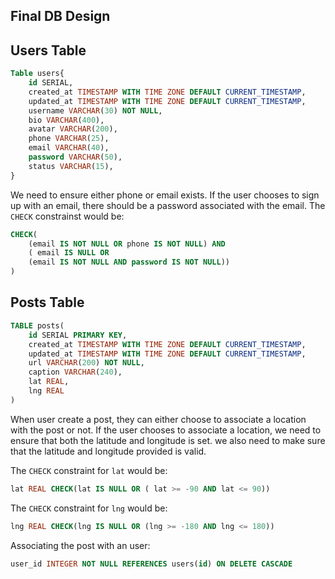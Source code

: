 ## Final DB Design


## Users Table  

```sql
Table users{
	id SERIAL,
	created_at TIMESTAMP WITH TIME ZONE DEFAULT CURRENT_TIMESTAMP,
	updated_at TIMESTAMP WITH TIME ZONE DEFAULT CURRENT_TIMESTAMP,
	username VARCHAR(30) NOT NULL,
	bio VARCHAR(400),
	avatar VARCHAR(200),
	phone VARCHAR(25),
	email VARCHAR(40),
	password VARCHAR(50),
	status VARCHAR(15),
}	
```

We need to ensure either phone or email exists. If the user chooses to sign up with an email, there should be a password associated with the email.  The `CHECK` constrainst would be:

```sql
CHECK(
	(email IS NOT NULL OR phone IS NOT NULL) AND 
    ( email IS NULL OR 
    (email IS NOT NULL AND password IS NOT NULL))
)
```

## Posts Table

```sql
TABLE posts(
	id SERIAL PRIMARY KEY,
	created_at TIMESTAMP WITH TIME ZONE DEFAULT CURRENT_TIMESTAMP,
	updated_at TIMESTAMP WITH TIME ZONE DEFAULT CURRENT_TIMESTAMP,
	url VARCHAR(200) NOT NULL,
	caption VARCHAR(240),
	lat REAL,
	lng REAL
)
```

When user create a post, they can either choose to associate a location with the post or not. If the user chooses to associate a location, we need to ensure that both the latitude and longitude is set. we also need to make sure that the latitude and longitude provided is valid.

The `CHECK` constraint for `lat` would be:

```sql
lat REAL CHECK(lat IS NULL OR ( lat >= -90 AND lat <= 90))
```

The `CHECK` constraint for `lng` would be:

```sql
lng REAL CHECK(lng IS NULL OR (lng >= -180 AND lng <= 180))
```

Associating the post with an user:

```sql
user_id INTEGER NOT NULL REFERENCES users(id) ON DELETE CASCADE
```